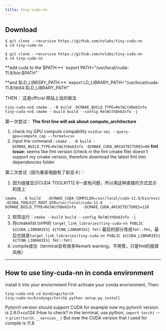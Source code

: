 ```yaml
---
title: tiny-cuda-nn
---
```


## Download
```
$ git clone --recursive https://github.com/nvlabs/tiny-cuda-nn
$ cd tiny-cuda-nn

$ git clone --recursive https://github.com/nvlabs/tiny-cuda-nn
$ cd tiny-cuda-nn
```

**add cuda to the $PATH:**
`export PATH="/usr/local/cuda-11.8/bin:$PATH"`

**and $LD_LIBRSRY_PATH:**
`export LD_LIBRARY_PATH="/usr/local/cuda-11.8/lib64:$LD_LIBRARY_PATH"`


THEN： 这是official 网站上说的做法
```
tiny-cuda-nn$ cmake . -B build -DCMAKE_BUILD_TYPE=RelWithDebInfo
tiny-cuda-nn$ cmake --build build --config RelWithDebInfo -j
```
第一次尝试：
**The first line will ask about compute_architecture**
1. check my GPU compute compability
	`nvidia-smi --query-gpu=compute_cap --format=csv`
2. input the command :
	`cmake . -B build -DCMAKE_BUILD_TYPE=RelWithDebInfo -DCMAKE_CUDA_ARCHITECTURES=86`
**fmt issue:**
seems like fmt version (check in the fmt cmake file) doesn't support my cmake version, therefore download the latest fmt into dependencies folder


第二次尝试（因为重装电脑有了新显卡）：
1. 因为链接显示CUDA TOOLKIT12.8一直有问题，所以用这种直接的方式显示的连上
```
cmake . -B build   -DCMAKE_CUDA_COMPILER=/usr/local/cuda-12.8/bin/nvcc   -DCUDA_TOOLKIT_ROOT_DIR=/usr/local/cuda-12.8   -DCMAKE_BUILD_TYPE=RelWithDebInfo   -DCMAKE_CUDA_ARCHITECTURES=120
```
2. 照常运行：`cmake --build build --config RelWithDebInfo -j`
3. 将cmakelist.txt中的 `target_link_libraries(tiny-cuda-nn PUBLIC ${CUDA_LIBRARIES} ${TCNN_LIBRARIES} fmt)` 最后的部分改成`fmt::fmt`。最后也就是`target_link_libraries(tiny-cuda-nn PUBLIC ${CUDA_LIBRARIES} ${TCNN_LIBRARIES} fmt::fmt)`
4. compile成功（terminal会有很多Remark warning，不用管，只是fmt的报错风格）



---

## How to use tiny-cuda-nn in conda environment

install it into your enviornment
First activate your conda envrionment,
Then: 
```
tiny-cuda-nn$ cd bindings/torch
tiny-cuda-nn/bindings/torch$ python setup.py install
```

Pytorch version should support CUDA
for example now my pytorch version is  2.6.0+cu124
(How to check? in the terminal, use python, `import torch)` --> `print(torch.__version__)`
But now the CUDA version  that I used for compile is 11.8



